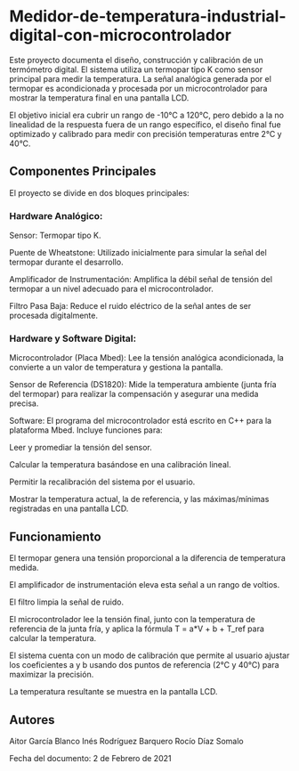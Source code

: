 # Medidor-de-temperatura-industrial-digital-con-microcontrolador

Este proyecto documenta el diseño, construcción y calibración de un termómetro digital. El sistema utiliza un termopar tipo K como sensor principal para medir la temperatura. La señal analógica generada por el termopar es acondicionada y procesada por un microcontrolador para mostrar la temperatura final en una pantalla LCD.

El objetivo inicial era cubrir un rango de -10°C a 120°C, pero debido a la no linealidad de la respuesta fuera de un rango específico, el diseño final fue optimizado y calibrado para medir con precisión temperaturas entre 2°C y 40°C.

## Componentes Principales
El proyecto se divide en dos bloques principales:

### Hardware Analógico:

Sensor: Termopar tipo K.

Puente de Wheatstone: Utilizado inicialmente para simular la señal del termopar durante el desarrollo.

Amplificador de Instrumentación: Amplifica la débil señal de tensión del termopar a un nivel adecuado para el microcontrolador.

Filtro Pasa Baja: Reduce el ruido eléctrico de la señal antes de ser procesada digitalmente.

### Hardware y Software Digital:

Microcontrolador (Placa Mbed): Lee la tensión analógica acondicionada, la convierte a un valor de temperatura y gestiona la pantalla.

Sensor de Referencia (DS1820): Mide la temperatura ambiente (junta fría del termopar) para realizar la compensación y asegurar una medida precisa.

Software: El programa del microcontrolador está escrito en C++ para la plataforma Mbed. Incluye funciones para:

Leer y promediar la tensión del sensor.

Calcular la temperatura basándose en una calibración lineal.

Permitir la recalibración del sistema por el usuario.

Mostrar la temperatura actual, la de referencia, y las máximas/mínimas registradas en una pantalla LCD.

## Funcionamiento
El termopar genera una tensión proporcional a la diferencia de temperatura medida.

El amplificador de instrumentación eleva esta señal a un rango de voltios.

El filtro limpia la señal de ruido.

El microcontrolador lee la tensión final, junto con la temperatura de referencia de la junta fría, y aplica la fórmula T = a*V + b + T_ref para calcular la temperatura.

El sistema cuenta con un modo de calibración que permite al usuario ajustar los coeficientes a y b usando dos puntos de referencia (2°C y 40°C) para maximizar la precisión.

La temperatura resultante se muestra en la pantalla LCD.

## Autores
Aitor García Blanco
Inés Rodríguez Barquero
Rocío Díaz Somalo

Fecha del documento: 2 de Febrero de 2021
